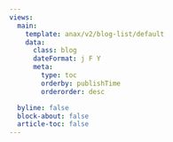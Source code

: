 ```yaml
---
views:
  main:
    template: anax/v2/blog-list/default
    data:
      class: blog
      dateFormat: j F Y
      meta:
        type: toc
        orderby: publishTime
        orderorder: desc

  byline: false
  block-about: false
  article-toc: false
---
```

